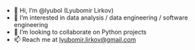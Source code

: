 - 👋 Hi, I’m @lyubol (Lyubomir Lirkov)
- 👀 I’m interested in data analysis / data engineering / software engineering
- 💞️ I’m looking to collaborate on Python projects
- 📫 Reach me at lyubomir.lirkov@gmail.com

<!---
lyubol/lyubol is a ✨ special ✨ repository because its `README.md` (this file) appears on your GitHub profile.
You can click the Preview link to take a look at your changes.
--->
